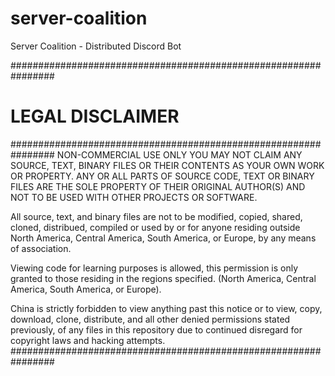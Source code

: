 # server-coalition
Server Coalition - Distributed Discord Bot

################################################################
# LEGAL DISCLAIMER
################################################################
NON-COMMERCIAL USE ONLY
YOU MAY NOT CLAIM ANY SOURCE, TEXT, BINARY FILES OR THEIR CONTENTS AS YOUR OWN WORK OR PROPERTY.
ANY OR ALL PARTS OF SOURCE CODE, TEXT OR BINARY FILES ARE THE SOLE PROPERTY OF THEIR ORIGINAL AUTHOR(S) AND NOT TO BE USED WITH OTHER PROJECTS OR SOFTWARE.

All source, text, and binary files are not to be modified, copied, shared, cloned, distribued, compiled or used by or for anyone residing outside North America, Central America, South America, or Europe, by any means of association.

Viewing code for learning purposes is allowed, this permission is only granted to those residing in the regions specified. (North America, Central America, South America, or Europe).

China is strictly forbidden to view anything past this notice or to view, copy, download, clone, distribute, and all other denied permissions stated previously, of any files in this repository due to continued disregard for copyright laws and hacking attempts. 
################################################################
